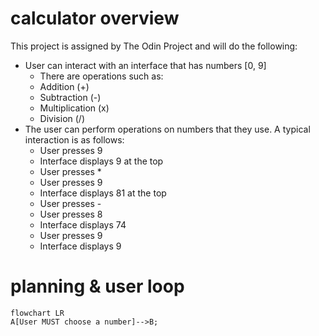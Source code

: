 # calculator overview

This project is assigned by The Odin Project and will do the following:
- User can interact with an interface that has numbers [0, 9]
	- There are operations such as:
    - Addition (+)
    - Subtraction (-)
    - Multiplication (x)
    - Division (/)
- The user can perform operations on numbers that they use. A typical interaction is as follows:
	- User presses 9
	- Interface displays 9 at the top
	- User presses *
	- User presses 9
	- Interface displays 81 at the top
	- User presses -
	- User presses 8
	- Interface displays 74
	- User presses 9
	- Interface displays 9 

# planning & user loop
```mermaid
flowchart LR
A[User MUST choose a number]-->B;
```

